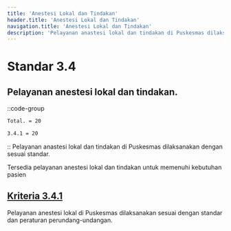 ```yaml
---
title: 'Anestesi Lokal dan Tindakan'
header.title: 'Anestesi Lokal dan Tindakan'
navigation.title: 'Anestesi Lokal dan Tindakan'
description: 'Pelayanan anastesi lokal dan tindakan di Puskesmas dilaksanakan dengan sesuai standar.'
---
```


# Standar 3.4
## Pelayanan anestesi lokal dan tindakan. 
::code-group
```bash [Nilai]
Total. = 20
```
```bash [Kriteria]
3.4.1 = 20
```
::
Pelayanan anastesi lokal dan tindakan di Puskesmas dilaksanakan dengan sesuai standar. 

Tersedia pelayanan anestesi lokal dan tindakan untuk memenuhi kebutuhan pasien 

## [Kriteria 3.4.1](/3/4/1) 
Pelayanan anestesi lokal di Puskesmas dilaksanakan sesuai dengan standar dan peraturan perundang-undangan.


